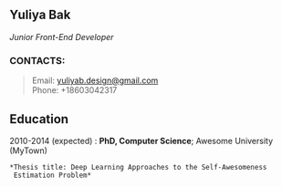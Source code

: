 ## Yuliya Bak
*Junior Front-End Developer*

### CONTACTS:
> Email:  yuliyab.design@gmail.com  
> Phone: +18603042317

Education
---------

2010-2014 (expected)
:   **PhD, Computer Science**; Awesome University (MyTown)

    *Thesis title: Deep Learning Approaches to the Self-Awesomeness
     Estimation Problem*
